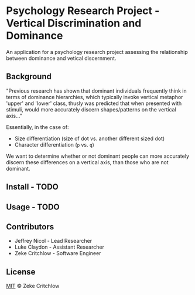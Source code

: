 # Psychology Research Project - Vertical Discrimination and Dominance

An application for a psychology research project assessing the relationship between dominance and vetical discernment.

## Background

"Previous research has shown that dominant individuals frequently think in terms of dominance hierarchies, which typically invoke vertical metaphor 'upper' and 'lower' class, thusly was predicted that when presented with stimuli, would more accurately discern shapes/patterns on the vertical axis..."

Essentially, in the case of:
* Size differentiation (size of dot vs. another different sized dot)
* Character differentiation (`p` vs. `q`)

We want to determine whether or not dominant people can more accurately discern these differences on a vertical axis, than those who are not dominant.

## Install - TODO

## Usage - TODO


## Contributors
* Jeffrey Nicol - Lead Researcher
* Luke Claydon - Assistant Researcher
* Zeke Critchlow - Software Engineer


## License

[MIT](LICENSE) © Zeke Critchlow